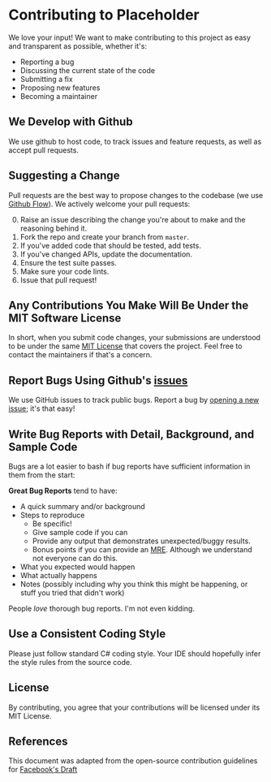 # Contributing to Placeholder

We love your input! We want to make contributing to this project as easy and transparent as possible, whether it's:

- Reporting a bug
- Discussing the current state of the code
- Submitting a fix
- Proposing new features
- Becoming a maintainer

## We Develop with Github

We use github to host code, to track issues and feature requests, as well as accept pull requests.

## Suggesting a Change

Pull requests are the best way to propose changes to the codebase (we use [Github Flow](https://docs.github.com/en/get-started/quickstart/github-flow)). We actively welcome your pull requests:

0. Raise an issue describing the change you're about to make and the reasoning behind it.
1. Fork the repo and create your branch from `master`.
2. If you've added code that should be tested, add tests.
3. If you've changed APIs, update the documentation.
4. Ensure the test suite passes.
5. Make sure your code lints.
6. Issue that pull request!

## Any Contributions You Make Will Be Under the MIT Software License

In short, when you submit code changes, your submissions are understood to be under the same [MIT License](http://choosealicense.com/licenses/mit/) that covers the project. Feel free to contact the maintainers if that's a concern.

## Report Bugs Using Github's [issues](https://github.com/hughesjs/dotnet-8-ci-cd-template/issues)

We use GitHub issues to track public bugs. Report a bug by [opening a new issue](https://github.com/hughesjs/dotnet-8-ci-cd-template/issues/new); it's that easy!

## Write Bug Reports with Detail, Background, and Sample Code

Bugs are a lot easier to bash if bug reports have sufficient information in them from the start:

**Great Bug Reports** tend to have:

- A quick summary and/or background
- Steps to reproduce
    - Be specific!
    - Give sample code if you can
    - Provide any output that demonstrates unexpected/buggy results.
    - Bonus points if you can provide an [MRE](https://stackoverflow.com/help/minimal-reproducible-example). Although we understand not everyone can do this.
- What you expected would happen
- What actually happens
- Notes (possibly including why you think this might be happening, or stuff you tried that didn't work)

People *love* thorough bug reports. I'm not even kidding.

## Use a Consistent Coding Style

Please just follow standard C# coding style. Your IDE should hopefully infer the style rules from the source code.

## License

By contributing, you agree that your contributions will be licensed under its MIT License.

## References

This document was adapted from the open-source contribution guidelines for [Facebook's Draft](https://github.com/facebook/draft-js/blob/a9316a723f9e918afde44dea68b5f9f39b7d9b00/CONTRIBUTING.md)